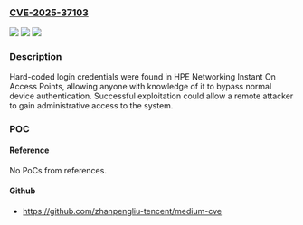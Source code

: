 ### [CVE-2025-37103](https://cve.mitre.org/cgi-bin/cvename.cgi?name=CVE-2025-37103)
![](https://img.shields.io/static/v1?label=Product&message=HPE%20Networking%20Instant%20On&color=blue)
![](https://img.shields.io/static/v1?label=Version&message=3.2.0.0%20&color=brightgreen)
![](https://img.shields.io/static/v1?label=Vulnerability&message=n%2Fa&color=blue)

### Description

Hard-coded login credentials were found in HPE Networking Instant On  Access Points, allowing anyone with knowledge of it to bypass normal  device authentication. Successful exploitation could allow a remote  attacker to gain administrative access to the system.

### POC

#### Reference
No PoCs from references.

#### Github
- https://github.com/zhanpengliu-tencent/medium-cve

